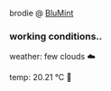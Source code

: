 brodie @ [BluMint](https://www.linkedin.com/company/blumint-io/)

<!--weather_start-->
### working conditions..

weather: few clouds ☁️

temp: 20.21 °C 🥶

<!--weather_end-->
